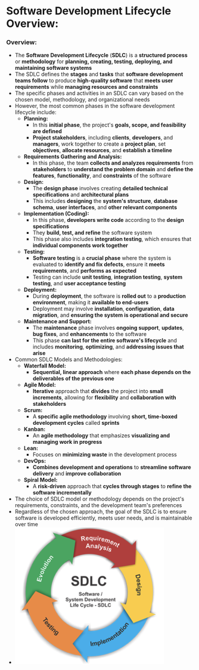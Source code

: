 # Software Development Lifecycle Overview:

### Overview:
* The **Software Development Lifecycle** (**SDLC**) is a **structured process** or **methodology** for **planning, 
  creating, testing, deploying, and maintaining software systems**
* The SDLC defines the **stages** and **tasks** that **software development teams follow** to produce **high-quality 
  software** that **meets user requirements** while **managing resources and constraints**
* The specific phases and activities in an SDLC can vary based on the chosen model, methodology, and organizational 
  needs
* However, the most common phases in the software development lifecycle include:
  * **Planning:**
    * In this **initial phase**, the project's **goals, scope, and feasibility are defined**
    * **Project stakeholders**, including **clients**, **developers**, and **managers**, work together to create a 
      **project plan**, set **objectives**, **allocate resources**, and **establish a timeline**
  * **Requirements Gathering and Analysis:**
    * In this phase, the team **collects and analyzes requirements** from **stakeholders** to **understand the problem 
      domain** and **define the features**, **functionality**, and **constraints** of the software
  * **Design:**
    * The **design phase** involves creating **detailed technical specifications** and **architectural plans**
    * This includes **designing** the **system's structure**, **database schema**, **user interfaces**, and **other 
      relevant components**
  * **Implementation (Coding):**
    * In this phase, **developers write code** according to the **design specifications**
    * They **build, test, and refine** the software system
    * This phase also includes **integration testing**, which ensures that **individual components work together**
  * **Testing:**
    * **Software testing** is a **crucial phase** where the system is evaluated to **identify and fix defects**, ensure 
      it **meets requirements**, and **performs as expected**
    * Testing can include **unit testing**, **integration testing**, **system testing**, and **user acceptance testing**
  * **Deployment:**
    * During **deployment**, the software is **rolled out** to a **production environment**, making it **available to 
      end-users**
    * Deployment may involve **installation**, **configuration**, **data migration**, and **ensuring the system is 
      operational and secure**
  * **Maintenance and Support:**
    * The **maintenance** phase involves **ongoing support**, **updates**, **bug fixes**, and **enhancements** to the 
      software
    * This phase **can last for the entire software's lifecycle** and includes **monitoring**, **optimizing**, and 
      **addressing issues that arise**
* Common SDLC Models and Methodologies:
  * **Waterfall Model:**
    * **Sequential, linear approach** where **each phase depends on the deliverables of the previous one**
  * **Agile Model:**
    * **Iterative** approach that **divides** the project into **small increments**, allowing for **flexibility** and 
      **collaboration with stakeholders**
  * **Scrum:**
    * A **specific agile methodology** involving **short, time-boxed development cycles** called **sprints**
  * **Kanban:**
    * An **agile methodology** that emphasizes **visualizing and managing work in progress**
  * **Lean:**
    * Focuses on **minimizing waste** in the development process
  * **DevOps:**
    * **Combines development and operations** to **streamline software delivery** and **improve collaboration**
  * **Spiral Model:**
    * A **risk-driven** approach that **cycles through stages** to **refine the software incrementally**
* The choice of SDLC model or methodology depends on the project's requirements, constraints, and the development 
  team's preferences
* Regardless of the chosen approach, the goal of the SDLC is to ensure software is developed efficiently, meets user 
  needs, and is maintainable over time
* <img src="images/Software_Development_Lifecycle_Diagram.png" width="400">
